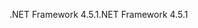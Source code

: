 <span data-ttu-id="dc34b-101">.NET Framework 4.5.1</span><span class="sxs-lookup"><span data-stu-id="dc34b-101">.NET Framework 4.5.1</span></span>